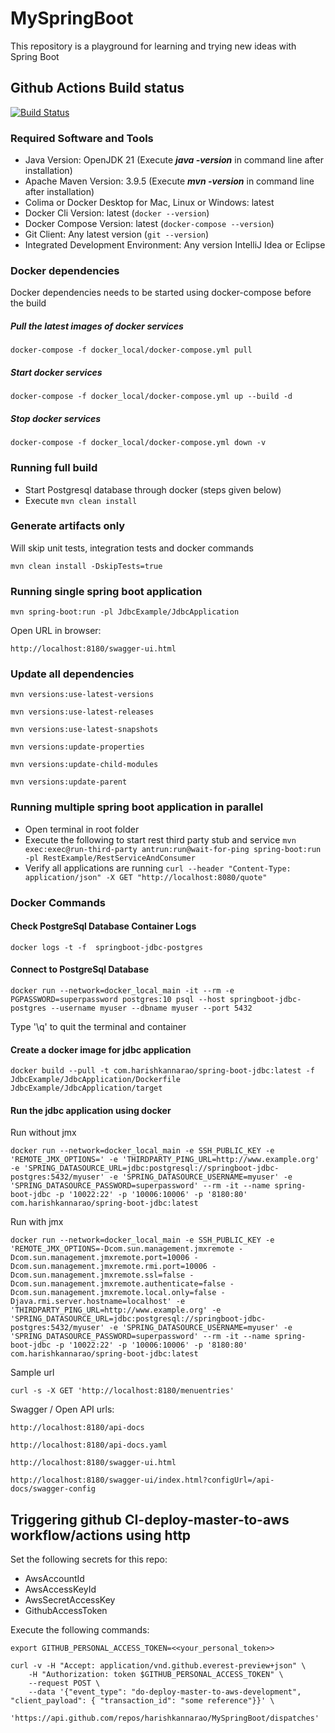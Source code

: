# MySpringBoot
This repository is a playground for learning and trying new ideas with Spring Boot

## Github Actions Build status
[![Build Status](https://github.com/harishkannarao/MySpringBoot/workflows/CI-master/badge.svg)](https://github.com/harishkannarao/MySpringBoot/actions?query=workflow%3ACI-master)

### Required Software and Tools
* Java Version: OpenJDK 21 (Execute **_java -version_** in command line after installation)
* Apache Maven Version: 3.9.5 (Execute **_mvn -version_** in command line after installation)
* Colima or Docker Desktop for Mac, Linux or Windows: latest
* Docker Cli Version: latest (`docker --version`)
* Docker Compose Version: latest (`docker-compose --version`)
* Git Client: Any latest version (`git --version`)
* Integrated Development Environment: Any version IntelliJ Idea or Eclipse

### Docker dependencies
Docker dependencies needs to be started using docker-compose before the build
##### Pull the latest images of docker services
    docker-compose -f docker_local/docker-compose.yml pull
##### Start docker services
    docker-compose -f docker_local/docker-compose.yml up --build -d
##### Stop docker services
    docker-compose -f docker_local/docker-compose.yml down -v

### Running full build
* Start Postgresql database through docker (steps given below)
* Execute ```mvn clean install```

### Generate artifacts only
Will skip unit tests, integration tests and docker commands
    
```mvn clean install -DskipTests=true```

### Running single spring boot application

    mvn spring-boot:run -pl JdbcExample/JdbcApplication
    
Open URL in browser:

    http://localhost:8180/swagger-ui.html

### Update all dependencies

    mvn versions:use-latest-versions

    mvn versions:use-latest-releases

    mvn versions:use-latest-snapshots

    mvn versions:update-properties

    mvn versions:update-child-modules

    mvn versions:update-parent

### Running multiple spring boot application in parallel
* Open terminal in root folder
* Execute the following to start rest third party stub and service ```mvn exec:exec@run-third-party antrun:run@wait-for-ping spring-boot:run -pl RestExample/RestServiceAndConsumer```
* Verify all applications are running ```curl --header "Content-Type: application/json" -X GET "http://localhost:8080/quote"```

### Docker Commands

#### Check PostgreSql Database Container Logs
    docker logs -t -f  springboot-jdbc-postgres
    
#### Connect to PostgreSql Database
    docker run --network=docker_local_main -it --rm -e PGPASSWORD=superpassword postgres:10 psql --host springboot-jdbc-postgres --username myuser --dbname myuser --port 5432
    
Type '\q' to quit the terminal and container

#### Create a docker image for jdbc application

    docker build --pull -t com.harishkannarao/spring-boot-jdbc:latest -f JdbcExample/JdbcApplication/Dockerfile JdbcExample/JdbcApplication/target
    
#### Run the jdbc application using docker

Run without jmx

    docker run --network=docker_local_main -e SSH_PUBLIC_KEY -e 'REMOTE_JMX_OPTIONS=' -e 'THIRDPARTY_PING_URL=http://www.example.org' -e 'SPRING_DATASOURCE_URL=jdbc:postgresql://springboot-jdbc-postgres:5432/myuser' -e 'SPRING_DATASOURCE_USERNAME=myuser' -e 'SPRING_DATASOURCE_PASSWORD=superpassword' --rm -it --name spring-boot-jdbc -p '10022:22' -p '10006:10006' -p '8180:80' com.harishkannarao/spring-boot-jdbc:latest

Run with jmx

    docker run --network=docker_local_main -e SSH_PUBLIC_KEY -e 'REMOTE_JMX_OPTIONS=-Dcom.sun.management.jmxremote -Dcom.sun.management.jmxremote.port=10006 -Dcom.sun.management.jmxremote.rmi.port=10006 -Dcom.sun.management.jmxremote.ssl=false -Dcom.sun.management.jmxremote.authenticate=false -Dcom.sun.management.jmxremote.local.only=false -Djava.rmi.server.hostname=localhost' -e 'THIRDPARTY_PING_URL=http://www.example.org' -e 'SPRING_DATASOURCE_URL=jdbc:postgresql://springboot-jdbc-postgres:5432/myuser' -e 'SPRING_DATASOURCE_USERNAME=myuser' -e 'SPRING_DATASOURCE_PASSWORD=superpassword' --rm -it --name spring-boot-jdbc -p '10022:22' -p '10006:10006' -p '8180:80' com.harishkannarao/spring-boot-jdbc:latest
    
Sample url

    curl -s -X GET 'http://localhost:8180/menuentries'
    
Swagger / Open API urls:

    http://localhost:8180/api-docs
    
    http://localhost:8180/api-docs.yaml
    
    http://localhost:8180/swagger-ui.html
    
    http://localhost:8180/swagger-ui/index.html?configUrl=/api-docs/swagger-config
    
    
## Triggering github CI-deploy-master-to-aws workflow/actions using http

Set the following secrets for this repo:

* AwsAccountId
* AwsAccessKeyId
* AwsSecretAccessKey
* GithubAccessToken

Execute the following commands:
    
    export GITHUB_PERSONAL_ACCESS_TOKEN=<<your_personal_token>>

    curl -v -H "Accept: application/vnd.github.everest-preview+json" \
        -H "Authorization: token $GITHUB_PERSONAL_ACCESS_TOKEN" \
        --request POST \
        --data '{"event_type": "do-deploy-master-to-aws-development", "client_payload": { "transaction_id": "some reference"}}' \
        'https://api.github.com/repos/harishkannarao/MySpringBoot/dispatches'
